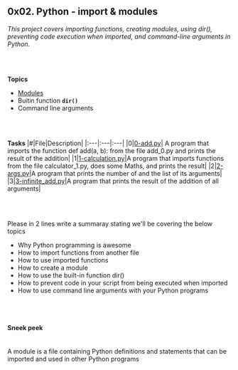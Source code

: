 ## 0x02. Python - import & modules
_This project covers importing functions, creating modules, using dir(), preventing code execution when imported, and command-line arguments in Python._

<br><br>

**Topics**
- [Modules](./#Sneek)
- Buitin function **`dir()`**
- Command line arguments

<br><br>


**Tasks**
|#|File|Description|
|:---|:---|:---|
|0|[0-add.py](./0-add.py)| A program that imports the function def add(a, b): from the file add_0.py and prints the result of the addition|
|1|[1-calculation.py](./1-calculation.py)|A program that imports functions from the file calculator_1.py, does some Maths, and prints the result|
|2|[2-args.py](./2-args.py)|A program that prints the number of and the list of its arguments|
|3|[3-infinite_add.py](./3-infinite_add.py)|A program that prints the result of the addition of all arguments|

<br><br>

Please in 2 lines write a summaray stating we'll be covering the below topics
- Why Python programming is awesome
- How to import functions from another file
- How to use imported functions
- How to create a module
- How to use the built-in function dir()
- How to prevent code in your script from being executed when imported
- How to use command line arguments with your Python programs

<br><br>

#### Sneek peek
<br>
A module is a file containing Python definitions and statements that can be imported and used in other Python programs
<br><br>
